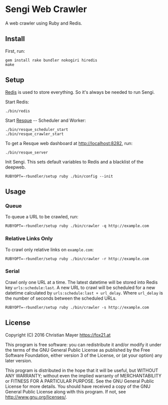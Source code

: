 # Sengi Web Crawler

A web crawler using Ruby and Redis.

## Install

First, run:

	gem install rake bundler nokogiri hiredis
	make

## Setup

[Redis](http://redis.io/) is used to store everything. So it's always be needed to run Sengi.

Start Redis:

	./bin/redis

Start [Resque](https://github.com/resque/resque) -- Scheduler and Worker:

	./bin/resque_scheduler_start
	./bin/resque_crawler_start

To get a Resque web dashboard at <http://localhost:8282>, run:

	./bin/resque_server

Init Sengi. This sets default variables to Redis and a blacklist of the deepweb.

	RUBYOPT=-rbundler/setup ruby ./bin/config --init

## Usage

### Queue

To queue a URL to be crawled, run:

	RUBYOPT=-rbundler/setup ruby ./bin/crawler -q http://example.com

### Relative Links Only

To crawl only relative links on `example.com`:

	RUBYOPT=-rbundler/setup ruby ./bin/crawler -r http://example.com

### Serial

Crawl only one URL at a time. The latest datetime will be stored into Redis key `urls:schedule:last`. A new URL to crawl will be scheduled for a new datetime calculated by `urls:schedule:last + url_delay`. Where `url_delay` is the number of seconds between the scheduled URLs.

	RUBYOPT=-rbundler/setup ruby ./bin/crawler -s http://example.com

## License

Copyright (C) 2016 Christian Mayer <https://fox21.at>

This program is free software: you can redistribute it and/or modify it under the terms of the GNU General Public License as published by the Free Software Foundation, either version 3 of the License, or (at your option) any later version.

This program is distributed in the hope that it will be useful, but WITHOUT ANY WARRANTY; without even the implied warranty of MERCHANTABILITY or FITNESS FOR A PARTICULAR PURPOSE. See the GNU General Public License for more details. You should have received a copy of the GNU General Public License along with this program. If not, see <http://www.gnu.org/licenses/>.
